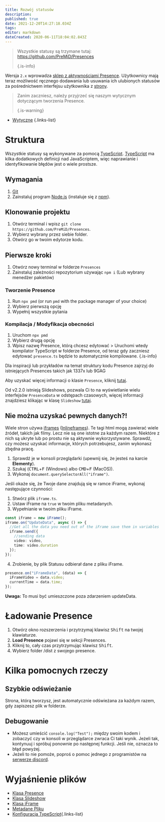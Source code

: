 ```yaml
---
title: Rozwój statusów
description:
published: true
date: 2021-12-20T14:27:18.034Z
tags:
editor: markdown
dateCreated: 2020-06-11T18:04:02.843Z
---
```


> Wszystkie statusy są trzymane tutaj: https://github.com/PreMiD/Presences 
> 
> {.is-info}

Wersja `2.x` wprowadza [sklep z aktywnościami Presence](https://premid.app/store). Użytkownicy mają teraz możliwość ręcznego dodawania lub usuwania ich ulubionych statusów za pośrednictwem interfejsu użytkownika z [strony](https://premid.app/).

> Zanim zaczniesz, należy przyjrzeć się naszym wytycznym dotyczącym tworzenia Presence. 
> 
> {.is-warning}

- [Wytyczne](https://docs.premid.app/dev/presence/guidelines)
{.links-list}

# Struktura

Wszystkie statusy są wykonywane za pomocą [TypeScript](https://www.typescriptlang.org/). [TypeScript](https://www.typescriptlang.org/) ma kilka dodatkowych definicji nad JavaScriptem, więc naprawianie i identyfikowanie błędów jest o wiele prostsze.

## Wymagania

1. [Git](https://git-scm.com/)
2. Zainstaluj program [Node.js](https://nodejs.org/en/) (instaluje się z [npm](https://www.npmjs.com/)).

## Klonowanie projektu

1. Otwórz terminal i wpisz `git clone https://github.com/PreMiD/Presences`.
2. Wybierz wybrany przez siebie folder.
3. Otwórz go w twoim edytorze kodu.

## Pierwsze kroki

1. Otwórz nowy terminal w folderze `Presences`
2. Zainstaluj zależności repozytorium używając `npm i` (Lub wybrany menedżer pakietów)

### Tworzenie Presence
1. Run `npx pmd` (or run `pmd` with the package manager of your choice)
2. Wybierz pierwszą opcję
3. Wypełnij wszystkie pytania

### Kompilacja / Modyfikacja obecności
1. Uruchom `npx pmd`
2. Wybierz drugą opcję
3. Wpisz nazwę Presence, którą chcesz edytować > Uruchomi wtedy kompilator TypeScript w folderze Presence, od teraz gdy zaczniesz edytować `presence.ts` będzie to automatycznie kompilowane.
{.is-info}

Dla inspiracji lub przykładów na temat struktury kodu Presence zajrzyj do istniejących Presences takich jak 1337x lub 9GAG

Aby uzyskać więcej informacji o klasie `Presence`, kliknij [tutaj](/dev/presence/class).

Od v2.2.0 istnieją Slideshows, pozwala Ci to na wyświetlanie wielu interfejsów `PresenceData` w odstępach czasowych, więcej informacji znajdziesz klikając w klasę `Slideshow` [tutaj](/dev/presence/slideshow).

## Nie można uzyskać pewnych danych?!

Wiele stron używa [iframes](https://developer.mozilla.org/en-US/docs/Web/HTML/Element/iframe) ([Inlineframes](https://en.wikipedia.org/wiki/HTML_element#Frames)). Te tagi html mogą zawierać wiele źródeł, takich jak filmy. Lecz nie są one istotne za każdym razem. Niektóre z nich są ukryte lub po prostu nie są aktywnie wykorzystywane. Sprawdź, czy możesz uzyskać informacje, których potrzebujesz, zanim wykonasz zbędna pracę.

1. Sprawdź je w konsoli przeglądarki (upewnij się, że jesteś na karcie **Elementy**).
2. Szukaj (<kbd>CTRL</kbd>+<kbd>F</kbd> (Windows) albo <kbd>CMD</kbd>+<kbd>F</kbd> (MacOS)).
3. Wykonaj `document.querySelectorAll("iframe")`.

Jeśli okaże się, że Twoje dane znajdują się w ramce iFrame, wykonaj następujące czynności:

1. Stwórz plik `iframe.ts`.
2. Ustaw iFrame na `true` w twoim pliku metadanych.
3. Wypełnianie w twoim pliku iFrame.

```ts
const iframe = new iFrame();
iframe.on("UpdateData", async () => {
  //Get all the data you need out of the iFrame save them in variables and then send them using iframe.send
  iframe.send({
    //sending data
    video: video,
    time: video.duration
  });
});
```

4. Zrobienie, by plik Statusu odbierał dane z pliku iFrame.

```ts
presence.on("iFrameData", (data) => {
  iFrameVideo = data.video;
  currentTime = data.time;
});
```

**Uwaga:** To musi być umieszczone poza zdarzeniem updateData.

# Ładowanie Presence

1. Otwórz okno rozszerzenia i przytrzymaj klawisz <kbd>Shift</kbd> na twojej klawiaturze.
2. **Load Presence** pojawi się w sekcji Presences.
3. Kliknij to, cały czas przytrzymując klawisz <kbd>Shift</kbd>.
4. Wybierz folder /dist z swojego presence.

# Kilka pomocnych rzeczy

## Szybkie odświeżanie

Strona, którą tworzysz, jest automatycznie odświeżana za każdym razem, gdy zapiszesz plik w folderze.

## Debugowanie

- Możesz umieścić `console.log("Test");` między swoim kodem i zobaczyć czy w konsoli w przeglądarce zwraca Ci taki wynik. Jeżeli tak, kontynuuj i spróbuj ponownie po następnej funkcji. Jeśli nie, oznacza to błąd powyżej.
- Jeżeli to nie pomoże, poproś o pomoc jednego z programistów na [serwerze discord](https://discord.premid.app/).

# Wyjaśnienie plików

- [Klasa Presence](/dev/presence/class)
- [Klasa Slideshow](/dev/presence/slideshow)
- [Klasa iFrame](/dev/presence/iframe)
- [Metadane Pliku](/dev/presence/metadata)
- [Konfiguracja TypeScript](/dev/presence/tsconfig ""){.links-list}
